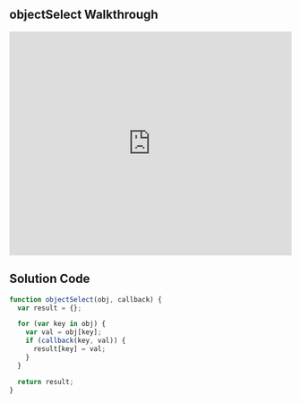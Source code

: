 ## objectSelect Walkthrough

<iframe src="https://player.vimeo.com/video/211376152" width="100%" height="400" frameborder="0" webkitallowfullscreen mozallowfullscreen allowfullscreen></iframe>


## Solution Code

```js
function objectSelect(obj, callback) {
  var result = {};

  for (var key in obj) {
    var val = obj[key];
    if (callback(key, val)) {
      result[key] = val;
    }
  }

  return result;
}
```
